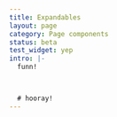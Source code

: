```yaml
---
title: Expandables
layout: page
category: Page components
status: beta
test_widget: yep
intro: |-
  funn!



  # hooray!
---
```


